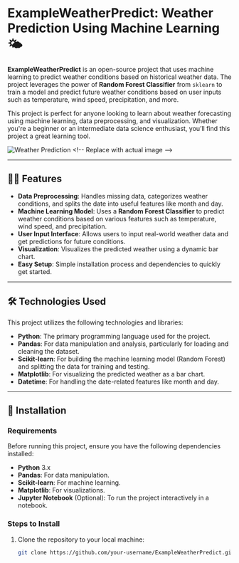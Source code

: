 # ExampleWeatherPredict: Weather Prediction Using Machine Learning 🌤️

**ExampleWeatherPredict** is an open-source project that uses machine learning to predict weather conditions based on historical weather data. The project leverages the power of **Random Forest Classifier** from `sklearn` to train a model and predict future weather conditions based on user inputs such as temperature, wind speed, precipitation, and more.

This project is perfect for anyone looking to learn about weather forecasting using machine learning, data preprocessing, and visualization. Whether you're a beginner or an intermediate data science enthusiast, you’ll find this project a great learning tool.

![Weather Prediction]([https://link-to-image.com/weather-prediction.jpg](https://img.freepik.com/free-vector/weather-concept-illustration_114360-1254.jpg?t=st=1736331044~exp=1736334644~hmac=de6b7596706403a26df3cf4ed2f5d84804e293ce092a83dfe5589dc3d6aae088&w=740)) <!-- Replace with actual image -->

---

## 🧑‍💻 Features

- **Data Preprocessing**: Handles missing data, categorizes weather conditions, and splits the date into useful features like month and day.
- **Machine Learning Model**: Uses a **Random Forest Classifier** to predict weather conditions based on various features such as temperature, wind speed, and precipitation.
- **User Input Interface**: Allows users to input real-world weather data and get predictions for future conditions.
- **Visualization**: Visualizes the predicted weather using a dynamic bar chart.
- **Easy Setup**: Simple installation process and dependencies to quickly get started.

---

## 🛠 Technologies Used

This project utilizes the following technologies and libraries:

- **Python**: The primary programming language used for the project.
- **Pandas**: For data manipulation and analysis, particularly for loading and cleaning the dataset.
- **Scikit-learn**: For building the machine learning model (Random Forest) and splitting the data for training and testing.
- **Matplotlib**: For visualizing the predicted weather as a bar chart.
- **Datetime**: For handling the date-related features like month and day.

---

## 🚀 Installation

### Requirements

Before running this project, ensure you have the following dependencies installed:

- **Python** 3.x
- **Pandas**: For data manipulation.
- **Scikit-learn**: For machine learning.
- **Matplotlib**: For visualizations.
- **Jupyter Notebook** (Optional): To run the project interactively in a notebook.

### Steps to Install

1. Clone the repository to your local machine:

   ```bash
   git clone https://github.com/your-username/ExampleWeatherPredict.git
